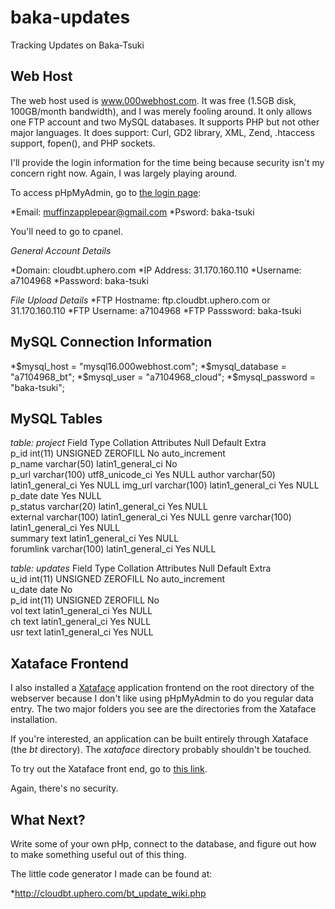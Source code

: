 baka-updates
============

Tracking Updates on Baka-Tsuki

Web Host
------------

The web host used is www.000webhost.com. It was free (1.5GB disk, 100GB/month bandwidth), and I was merely fooling around. It only allows one FTP account and two MySQL databases. It supports PHP but not other major languages. It does support: Curl, GD2 library, XML, Zend, .htaccess support, fopen(), and PHP sockets.

I'll provide the login information for the time being because security isn't my concern right now. Again, I was largely playing around.

To access pHpMyAdmin, go to [the login page](http://members.000webhost.com):

*Email: muffinzapplepear@gmail.com
*Psword: baka-tsuki

You'll need to go to cpanel.

*General Account Details*

*Domain: cloudbt.uphero.com
*IP Address: 31.170.160.110
*Username: a7104968
*Password: baka-tsuki

*File Upload Details*
*FTP Hostname: ftp.cloudbt.uphero.com or 31.170.160.110
*FTP Username: a7104968
*FTP Passsword: baka-tsuki

MySQL Connection Information
------------

*$mysql_host = "mysql16.000webhost.com";
*$mysql_database = "a7104968_bt";
*$mysql_user = "a7104968_cloud";
*$mysql_password = "baka-tsuki";

MySQL Tables
------------
*table: project*
Field	Type	Collation	Attributes	Null	Default	Extra	
p_id	int(11)		UNSIGNED ZEROFILL	No		auto_increment	 
p_name	varchar(50)	latin1_general_ci		No	
p_url	varchar(100)	utf8_unicode_ci		Yes	NULL
author	varchar(50)	latin1_general_ci		Yes	NULL
img_url	varchar(100)	latin1_general_ci		Yes	NULL	
p_date	date			Yes	NULL	
p_status	varchar(20)	latin1_general_ci		Yes	NULL	
external	varchar(100)	latin1_general_ci		Yes	NULL
genre	varchar(100)	latin1_general_ci		Yes	NULL	
summary	text	latin1_general_ci		Yes	NULL	
forumlink	varchar(100)	latin1_general_ci		Yes	NULL	

*table: updates*
Field	Type	Collation	Attributes	Null	Default	Extra	
u_id	int(11)		UNSIGNED ZEROFILL	No		auto_increment	
u_date	date			No			
p_id	int(11)		UNSIGNED ZEROFILL	No		
vol	text	latin1_general_ci		Yes	NULL	
ch	text	latin1_general_ci		Yes	NULL	
usr	text	latin1_general_ci		Yes	NULL	

Xataface Frontend
------------

I also installed a [Xataface](http://xataface.com/) application frontend on the root directory of the webserver because I don't like using pHpMyAdmin to do you regular data entry. The two major folders you see are the directories from the Xataface installation.

If you're interested, an application can be built entirely through Xataface (the *bt* directory). The *xataface* directory probably shouldn't be touched.

To try out the Xataface front end, go to [this link](http://cloudbt.uphero.com/bt/).

Again, there's no security.

What Next?
------------

Write some of your own pHp, connect to the database, and figure out how to make something useful out of this thing.

The little code generator I made can be found at:

*http://cloudbt.uphero.com/bt_update_wiki.php